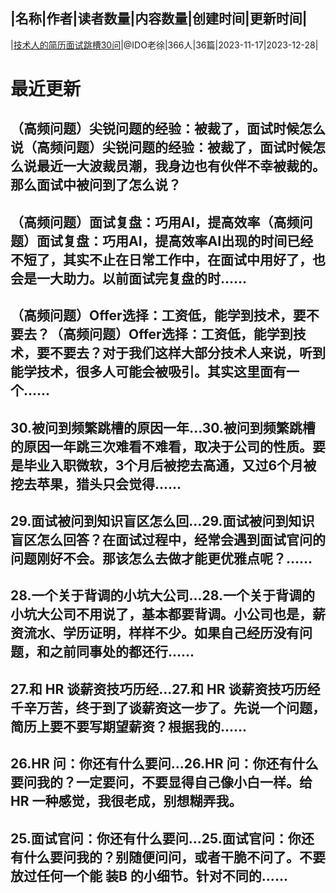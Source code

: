 |名称|作者|读者数量|内容数量|创建时间|更新时间|
---
|[技术人的简历面试跳槽30问](https://xiaobot.net/p/mianshi?refer=0b133df9-27dc-423b-8101-639049001c13)|@IDO老徐|366人|36篇|2023-11-17|2023-12-28|

# 最近更新
## （高频问题）尖锐问题的经验：被裁了，面试时候怎么说（高频问题）尖锐问题的经验：被裁了，面试时候怎么说最近一大波裁员潮，我身边也有伙伴不幸被裁的。那么面试中被问到了怎么说？
## （高频问题）面试复盘：巧用AI，提高效率（高频问题）面试复盘：巧用AI，提高效率AI出现的时间已经不短了，其实不止在日常工作中，在面试中用好了，也会是一大助力。以前面试完复盘的时......
## （高频问题）Offer选择：工资低，能学到技术，要不要去？（高频问题）Offer选择：工资低，能学到技术，要不要去？对于我们这样大部分技术人来说，听到能学技术，很多人可能会被吸引。其实这里面有一个......
## 30.被问到频繁跳槽的原因一年...30.被问到频繁跳槽的原因一年跳三次难看不难看，取决于公司的性质。要是毕业入职微软，3个月后被挖去高通，又过6个月被挖去苹果，猎头只会觉得......
## 29.面试被问到知识盲区怎么回...29.面试被问到知识盲区怎么回答？在面试过程中，经常会遇到面试官问的问题刚好不会。那该怎么去做才能更优雅点呢？......
## 28.一个关于背调的小坑大公司...28.一个关于背调的小坑大公司不用说了，基本都要背调。小公司也是，薪资流水、学历证明，样样不少。如果自己经历没有问题，和之前同事处的都还行......
## 27.和 HR 谈薪资技巧历经...27.和 HR 谈薪资技巧历经千辛万苦，终于到了谈薪资这一步了。先说一个问题，简历上要不要写期望薪资？根据我的......
## 26.HR 问：你还有什么要问...26.HR 问：你还有什么要问我的？一定要问，不要显得自己像小白一样。给 HR 一种感觉，我很老成，别想糊弄我。
## 25.面试官问：你还有什么要问...25.面试官问：你还有什么要问我的？别随便问问，或者干脆不问了。不要放过任何一个能 装B 的小细节。针对不同的......

